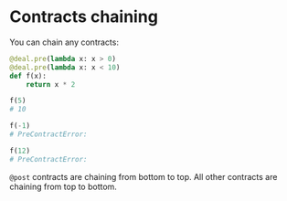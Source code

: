 # Contracts chaining

You can chain any contracts:

```python
@deal.pre(lambda x: x > 0)
@deal.pre(lambda x: x < 10)
def f(x):
    return x * 2

f(5)
# 10

f(-1)
# PreContractError:

f(12)
# PreContractError:
```

`@post` contracts are chaining from bottom to top. All other contracts are chaining from top to bottom.
